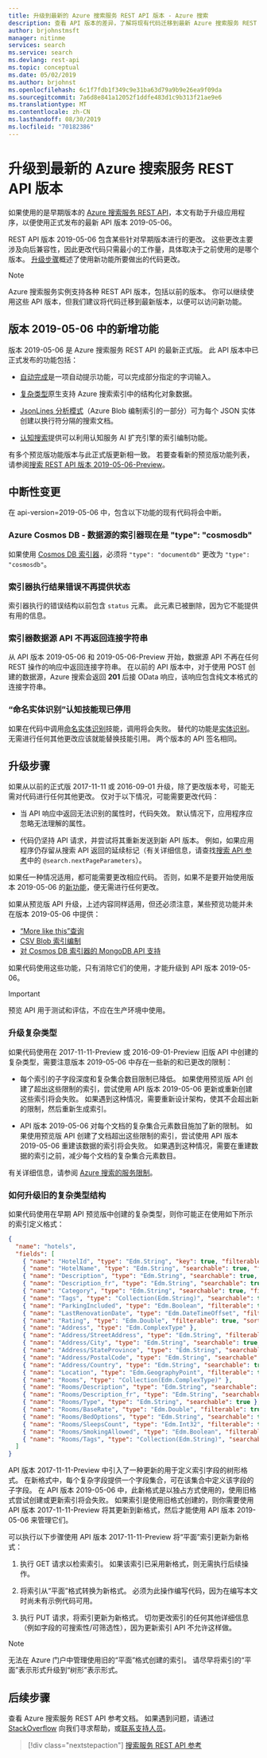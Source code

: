 ```yaml
---
title: 升级到最新的 Azure 搜索服务 REST API 版本 - Azure 搜索
description: 查看 API 版本的差异，了解将现有代码迁移到最新 Azure 搜索服务 REST API 版本所需的操作。
author: brjohnstmsft
manager: nitinme
services: search
ms.service: search
ms.devlang: rest-api
ms.topic: conceptual
ms.date: 05/02/2019
ms.author: brjohnst
ms.openlocfilehash: 6c1f7fdb1f349c9e31ba63d79a9b9e26ea9f09da
ms.sourcegitcommit: 7a6d8e841a12052f1ddfe483d1c9b313f21ae9e6
ms.translationtype: MT
ms.contentlocale: zh-CN
ms.lasthandoff: 08/30/2019
ms.locfileid: "70182386"
---
```

# <a name="upgrade-to-the-latest-azure-search-service-rest-api-version"></a>升级到最新的 Azure 搜索服务 REST API 版本
如果使用的是早期版本的 [Azure 搜索服务 REST API](https://docs.microsoft.com/rest/api/searchservice/)，本文有助于升级应用程序，以便使用正式发布的最新 API 版本 2019-05-06。

REST API 版本 2019-05-06 包含某些针对早期版本进行的更改。 这些更改主要涉及向后兼容性，因此更改代码只需最小的工作量，具体取决于之前使用的是哪个版本。 [升级步骤](#UpgradeSteps)概述了使用新功能所要做出的代码更改。

> [!NOTE]
> Azure 搜索服务实例支持各种 REST API 版本，包括以前的版本。 你可以继续使用这些 API 版本，但我们建议将代码迁移到最新版本，以便可以访问新功能。

<a name="WhatsNew"></a>

## <a name="whats-new-in-version-2019-05-06"></a>版本 2019-05-06 中的新增功能
版本 2019-05-06 是 Azure 搜索服务 REST API 的最新正式版。 此 API 版本中已正式发布的功能包括：

* [自动完成](index-add-suggesters.md)是一项自动提示功能，可以完成部分指定的字词输入。

* [复杂类型](search-howto-complex-data-types.md)原生支持 Azure 搜索索引中的结构化对象数据。

* [JsonLines 分析模式](search-howto-index-json-blobs.md)（Azure Blob 编制索引的一部分）可为每个 JSON 实体创建以换行符分隔的搜索文档。

* [认知搜索](cognitive-search-concept-intro.md)提供可以利用认知服务 AI 扩充引擎的索引编制功能。

有多个预览版功能版本与此正式版更新相一致。 若要查看新的预览版功能列表，请参阅[搜索 REST API 版本 2019-05-06-Preview](search-api-preview.md)。

## <a name="breaking-changes"></a>中断性变更

在 api-version=2019-05-06 中，包含以下功能的现有代码将会中断。

### <a name="indexer-for-azure-cosmos-db---datasource-is-now-type-cosmosdb"></a>Azure Cosmos DB - 数据源的索引器现在是 "type": "cosmosdb"

如果使用 [Cosmos DB 索引器](search-howto-index-cosmosdb.md )，必须将 `"type": "documentdb"` 更改为 `"type": "cosmosdb"`。

### <a name="indexer-execution-result-errors-no-longer-have-status"></a>索引器执行结果错误不再提供状态

索引器执行的错误结构以前包含 `status` 元素。 此元素已被删除，因为它不能提供有用的信息。

### <a name="indexer-data-source-api-no-longer-returns-connection-strings"></a>索引器数据源 API 不再返回连接字符串

从 API 版本 2019-05-06 和 2019-05-06-Preview 开始，数据源 API 不再在任何 REST 操作的响应中返回连接字符串。 在以前的 API 版本中，对于使用 POST 创建的数据源，Azure 搜索会返回 **201** 后接 OData 响应，该响应包含纯文本格式的连接字符串。

### <a name="named-entity-recognition-cognitive-skill-is-now-discontinued"></a>“命名实体识别”认知技能现已停用

如果在代码中调用[命名实体识别](cognitive-search-skill-named-entity-recognition.md)技能，调用将会失败。 替代的功能是[实体识别](cognitive-search-skill-entity-recognition.md)。 无需进行任何其他更改应该就能替换技能引用。 两个版本的 API 签名相同。 

<a name="UpgradeSteps"></a>

## <a name="steps-to-upgrade"></a>升级步骤
如果从以前的正式版 2017-11-11 或 2016-09-01 升级，除了更改版本号，可能无需对代码进行任何其他更改。 仅对于以下情况，可能需要更改代码：

* 当 API 响应中返回无法识别的属性时，代码失效。 默认情况下，应用程序应忽略无法理解的属性。

* 代码仍坚持 API 请求，并尝试将其重新发送到新 API 版本。 例如，如果应用程序仍存留从搜索 API 返回的延续标记（有关详细信息，请查找[搜索 API 参考](https://docs.microsoft.com/rest/api/searchservice/Search-Documents)中的 `@search.nextPageParameters`）。

如果任一种情况适用，都可能需要更改相应代码。 否则，如果不是要开始使用版本 2019-05-06 的[新功能](#WhatsNew)，便无需进行任何更改。

如果从预览版 API 升级，上述内容同样适用，但还必须注意，某些预览功能并未在版本 2019-05-06 中提供：

* [“More like this”查询](search-more-like-this.md)
* [CSV Blob 索引编制](search-howto-index-csv-blobs.md)
* [对 Cosmos DB 索引器的 MongoDB API 支持](search-howto-index-cosmosdb.md)

如果代码使用这些功能，只有消除它们的使用，才能升级到 API 版本 2019-05-06。

> [!IMPORTANT]
> 预览 API 用于测试和评估，不应在生产环境中使用。
> 

### <a name="upgrading-complex-types"></a>升级复杂类型

如果代码使用在 2017-11-11-Preview 或 2016-09-01-Preview 旧版 API 中创建的复杂类型，需要注意版本 2019-05-06 中存在一些新的和已更改的限制：

+ 每个索引的子字段深度和复杂集合数目限制已降低。 如果使用预览版 API 创建了超出这些限制的索引，尝试使用 API 版本 2019-05-06 更新或重新创建这些索引将会失败。 如果遇到这种情况，需要重新设计架构，使其不会超出新的限制，然后重新生成索引。

+ API 版本 2019-05-06 对每个文档的复杂集合元素数目施加了新的限制。 如果使用预览版 API 创建了文档超出这些限制的索引，尝试使用 API 版本 2019-05-06 重建该数据的索引将会失败。 如果遇到这种情况，需要在重建数据的索引之前，减少每个文档的复杂集合元素数目。

有关详细信息，请参阅 [Azure 搜索的服务限制](search-limits-quotas-capacity.md)。

### <a name="how-to-upgrade-an-old-complex-type-structure"></a>如何升级旧的复杂类型结构

如果代码使用在早期 API 预览版中创建的复杂类型，则你可能正在使用如下所示的索引定义格式：

```json
{
  "name": "hotels",  
  "fields": [
    { "name": "HotelId", "type": "Edm.String", "key": true, "filterable": true },
    { "name": "HotelName", "type": "Edm.String", "searchable": true, "filterable": false, "sortable": true, "facetable": false },
    { "name": "Description", "type": "Edm.String", "searchable": true, "filterable": false, "sortable": false, "facetable": false, "analyzer": "en.microsoft" },
    { "name": "Description_fr", "type": "Edm.String", "searchable": true, "filterable": false, "sortable": false, "facetable": false, "analyzer": "fr.microsoft" },
    { "name": "Category", "type": "Edm.String", "searchable": true, "filterable": true, "sortable": true, "facetable": true },
    { "name": "Tags", "type": "Collection(Edm.String)", "searchable": true, "filterable": true, "sortable": false, "facetable": true, "analyzer": "tagsAnalyzer" },
    { "name": "ParkingIncluded", "type": "Edm.Boolean", "filterable": true, "sortable": true, "facetable": true },
    { "name": "LastRenovationDate", "type": "Edm.DateTimeOffset", "filterable": true, "sortable": true, "facetable": true },
    { "name": "Rating", "type": "Edm.Double", "filterable": true, "sortable": true, "facetable": true },
    { "name": "Address", "type": "Edm.ComplexType" },
    { "name": "Address/StreetAddress", "type": "Edm.String", "filterable": false, "sortable": false, "facetable": false, "searchable": true },
    { "name": "Address/City", "type": "Edm.String", "searchable": true, "filterable": true, "sortable": true, "facetable": true },
    { "name": "Address/StateProvince", "type": "Edm.String", "searchable": true, "filterable": true, "sortable": true, "facetable": true },
    { "name": "Address/PostalCode", "type": "Edm.String", "searchable": true, "filterable": true, "sortable": true, "facetable": true },
    { "name": "Address/Country", "type": "Edm.String", "searchable": true, "filterable": true, "sortable": true, "facetable": true },
    { "name": "Location", "type": "Edm.GeographyPoint", "filterable": true, "sortable": true },
    { "name": "Rooms", "type": "Collection(Edm.ComplexType)" }, 
    { "name": "Rooms/Description", "type": "Edm.String", "searchable": true, "filterable": false, "sortable": false, "facetable": false, "analyzer": "en.lucene" },
    { "name": "Rooms/Description_fr", "type": "Edm.String", "searchable": true, "filterable": false, "sortable": false, "facetable": false, "analyzer": "fr.lucene" },
    { "name": "Rooms/Type", "type": "Edm.String", "searchable": true },
    { "name": "Rooms/BaseRate", "type": "Edm.Double", "filterable": true, "facetable": true },
    { "name": "Rooms/BedOptions", "type": "Edm.String", "searchable": true },
    { "name": "Rooms/SleepsCount", "type": "Edm.Int32", "filterable": true, "facetable": true },
    { "name": "Rooms/SmokingAllowed", "type": "Edm.Boolean", "filterable": true, "facetable": true },
    { "name": "Rooms/Tags", "type": "Collection(Edm.String)", "searchable": true, "filterable": true, "facetable": true, "analyzer": "tagsAnalyzer" }
  ]
}  
```

API 版本 2017-11-11-Preview 中引入了一种更新的用于定义索引字段的树形格式。 在新格式中，每个复杂字段提供一个字段集合，可在该集合中定义该字段的子字段。 在 API 版本 2019-05-06 中，此新格式是以独占方式使用的，使用旧格式尝试创建或更新索引将会失败。 如果索引是使用旧格式创建的，则你需要使用 API 版本 2017-11-11-Preview 将其更新到新格式，然后才能使用 API 版本 2019-05-06 来管理它们。

可以执行以下步骤使用 API 版本 2017-11-11-Preview 将“平面”索引更新为新格式：

1. 执行 GET 请求以检索索引。 如果该索引已采用新格式，则无需执行后续操作。

2. 将索引从“平面”格式转换为新格式。 必须为此操作编写代码，因为在编写本文时尚未有示例代码可用。

3. 执行 PUT 请求，将索引更新为新格式。 切勿更改索引的任何其他详细信息（例如字段的可搜索性/可筛选性），因为更新索引 API 不允许这样做。

> [!NOTE]
> 无法在 Azure 门户中管理使用旧的“平面”格式创建的索引。 请尽早将索引的“平面”表示形式升级到“树形”表示形式。

## <a name="next-steps"></a>后续步骤

查看 Azure 搜索服务 REST API 参考文档。 如果遇到问题，请通过 [StackOverflow](https://stackoverflow.com/) 向我们寻求帮助，或[联系支持人员](https://azure.microsoft.com/support/community/?product=search)。

> [!div class="nextstepaction"]
> [搜索服务 REST API 参考](https://docs.microsoft.com/rest/api/searchservice/)

